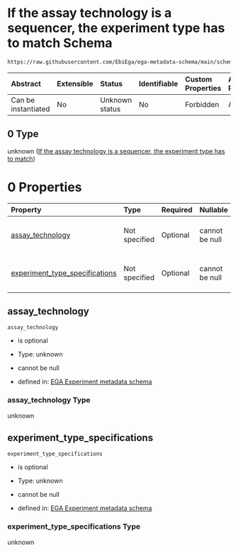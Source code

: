 # If the assay technology is a sequencer, the experiment type has to match Schema

```txt
https://raw.githubusercontent.com/EbiEga/ega-metadata-schema/main/schemas/EGA.experiment.json#/oneOf/0
```



| Abstract            | Extensible | Status         | Identifiable | Custom Properties | Additional Properties | Access Restrictions | Defined In                                                                           |
| :------------------ | :--------- | :------------- | :----------- | :---------------- | :-------------------- | :------------------ | :----------------------------------------------------------------------------------- |
| Can be instantiated | No         | Unknown status | No           | Forbidden         | Allowed               | none                | [EGA.experiment.json\*](../../../schemas/EGA.experiment.json "open original schema") |

## 0 Type

unknown ([If the assay technology is a sequencer, the experiment type has to match](ega-9-oneof-if-the-assay-technology-is-a-sequencer-the-experiment-type-has-to-match.md))

# 0 Properties

| Property                                                            | Type          | Required | Nullable       | Defined by                                                                                                                                                                                                                                                                                                            |
| :------------------------------------------------------------------ | :------------ | :------- | :------------- | :-------------------------------------------------------------------------------------------------------------------------------------------------------------------------------------------------------------------------------------------------------------------------------------------------------------------- |
| [assay\_technology](#assay_technology)                              | Not specified | Optional | cannot be null | [EGA Experiment metadata schema](ega-9-oneof-if-the-assay-technology-is-a-sequencer-the-experiment-type-has-to-match-properties-assay_technology.md "https://raw.githubusercontent.com/EbiEga/ega-metadata-schema/main/schemas/EGA.experiment.json#/oneOf/0/properties/assay_technology")                             |
| [experiment\_type\_specifications](#experiment_type_specifications) | Not specified | Optional | cannot be null | [EGA Experiment metadata schema](ega-9-oneof-if-the-assay-technology-is-a-sequencer-the-experiment-type-has-to-match-properties-experiment_type_specifications.md "https://raw.githubusercontent.com/EbiEga/ega-metadata-schema/main/schemas/EGA.experiment.json#/oneOf/0/properties/experiment_type_specifications") |

## assay\_technology



`assay_technology`

*   is optional

*   Type: unknown

*   cannot be null

*   defined in: [EGA Experiment metadata schema](ega-9-oneof-if-the-assay-technology-is-a-sequencer-the-experiment-type-has-to-match-properties-assay_technology.md "https://raw.githubusercontent.com/EbiEga/ega-metadata-schema/main/schemas/EGA.experiment.json#/oneOf/0/properties/assay_technology")

### assay\_technology Type

unknown

## experiment\_type\_specifications



`experiment_type_specifications`

*   is optional

*   Type: unknown

*   cannot be null

*   defined in: [EGA Experiment metadata schema](ega-9-oneof-if-the-assay-technology-is-a-sequencer-the-experiment-type-has-to-match-properties-experiment_type_specifications.md "https://raw.githubusercontent.com/EbiEga/ega-metadata-schema/main/schemas/EGA.experiment.json#/oneOf/0/properties/experiment_type_specifications")

### experiment\_type\_specifications Type

unknown
